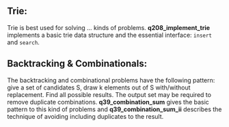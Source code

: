 

## Trie:
Trie is best used for solving ... kinds of problems. **q208_implement_trie** implements a basic trie data structure and the essential interface: `insert` and `search`.

## Backtracking & Combinationals:
The backtracking and combinational problems have the following pattern: give a set of candidates S, draw k elements out of S with/without replacement. Find all possible results. The output set may be required to remove duplicate combinations. **q39_combination_sum** gives the basic pattern to this kind of problems and **q39_combination_sum_ii** describes the technique of avoiding including duplicates to the result.
